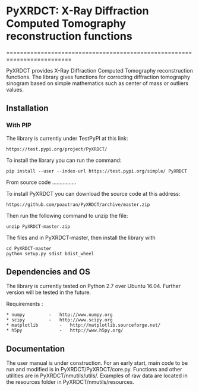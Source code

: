 # PyXRDCT: X-Ray Diffraction Computed Tomography reconstruction functions
=========================================================================


PyXRDCT provides X-Ray Diffraction Computed Tomography reconstruction functions.
The library gives functions for correcting diffraction tomography sinogram based on simple mathematics such as center of mass or outliers values.

## Installation

### With PIP


The library is currently under TestPyPI at this link:

	https://test.pypi.org/project/PyXRDCT/

To install the library you can run the command:

	pip install --user --index-url https://test.pypi.org/simple/ PyXRDCT

From source code
................

To install PyXRDCT you can download the source code at this address:

	https://github.com/poautran/PyXRDCT/archive/master.zip

Then run the following command to unzip the file:

	unzip PyXRDCT-master.zip

The files and in PyXRDCT-master, then install the library with

	cd PyXRDCT-master
	python setup.py sdist bdist_wheel

Dependencies and OS
-------------------

The library is currently tested on Python 2.7 over Ubuntu 16.04. Further version will be tested in the future.

Requirements :

	* numpy 		- 	http://www.numpy.org
	* scipy 		- 	http://www.scipy.org
	* matplotlib 		- 	http://matplotlib.sourceforge.net/
	* h5py	    		-  	http://www.h5py.org/

Documentation
-------------

The user manual is under construction. For an early start, main code to be run and modified is in PyXRDCT/PyXRDCT/core.py. Functions and other utilities are in PyXRDCT/nmutils/utils/. Examples of raw data are located in the resources folder in PyXRDCT/nmutils/resources.



